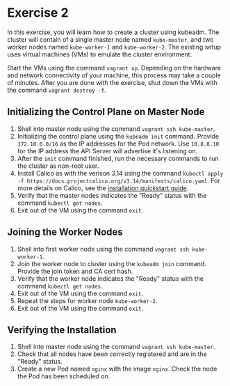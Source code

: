 # Exercise 2

In this exercise, you will learn how to create a cluster using kubeadm. The cluster will contain of a single master node named `kube-master`, and two worker nodes named `kube-worker-1` and `kube-worker-2`. The existing setup uses virtual machines (VMs) to emulate the cluster environment.

Start the VMs using the command `vagrant up`. Depending on the hardware and network connectivity of your machine, this process may take a couple of minutes. After you are done with the exercise, shut down the VMs with the command `vagrant destroy -f`.

## Initializing the Control Plane on Master Node

1. Shell into master node using the command `vagrant ssh kube-master`.
2. Initializing the control plane using the `kubeadm init` command. Provide `172.18.0.0/16` as the IP addresses for the Pod network. Use `10.8.8.10` for the IP address the API Server will advertise it's listening on.
3. After the `init` command finished, run the necessary commands to run the cluster as non-root user.
4. Install Calico as with the verison 3.14 using the command `kubectl apply -f https://docs.projectcalico.org/v3.14/manifests/calico.yaml`. For more details on Calico, see the [installation quickstart guide](https://docs.projectcalico.org/getting-started/kubernetes/quickstart).
5. Verify that the master nodes indicates the "Ready" status with the command `kubectl get nodes`.
6. Exit out of the VM using the command `exit`.

## Joining the Worker Nodes

1. Shell into first worker node using the command `vagrant ssh kube-worker-1`.
2. Join the worker node to cluster using the `kubeadm join` command. Provide the join token and CA cert hash.
3. Verify that the worker node indicates the "Ready" status with the command `kubectl get nodes`.
4. Exit out of the VM using the command `exit`.
5. Repeat the steps for worker node `kube-worker-2`.
6. Exit out of the VM using the command `exit`.

## Verifying the Installation

1. Shell into master node using the command `vagrant ssh kube-master`.
2. Check that all nodes have been correctly registered and are in the "Ready" status.
3. Create a new Pod named `nginx` with the image `nginx`. Check the node the Pod has been scheduled on.